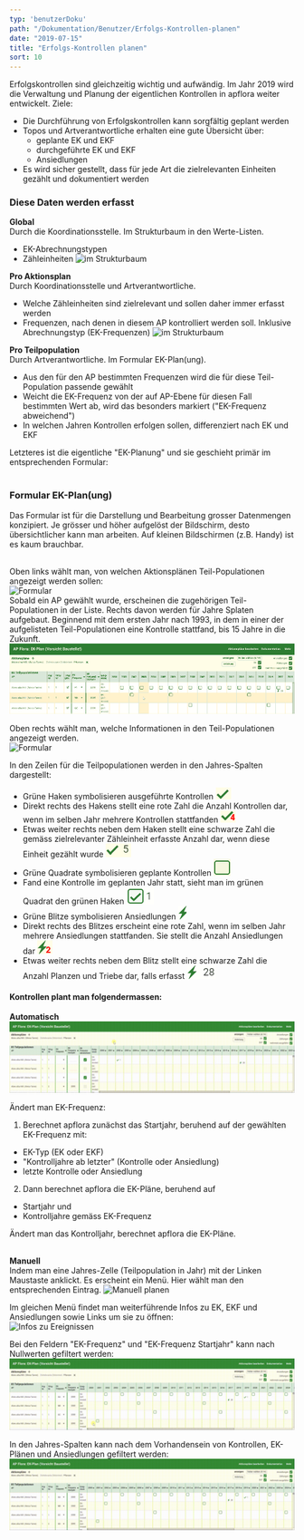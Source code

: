 ```yaml
---
typ: 'benutzerDoku'
path: "/Dokumentation/Benutzer/Erfolgs-Kontrollen-planen"
date: "2019-07-15"
title: "Erfolgs-Kontrollen planen"
sort: 10
---
```


Erfolgskontrollen sind gleichzeitig wichtig und aufwändig. Im Jahr 2019 wird die Verwaltung und Planung der eigentlichen Kontrollen in apflora weiter entwickelt. Ziele:
- Die Durchführung von Erfolgskontrollen kann sorgfältig geplant werden
- Topos und Artverantwortliche erhalten eine gute Übersicht über:
  - geplante EK und EKF
  - durchgeführte EK und EKF
  - Ansiedlungen
- Es wird sicher gestellt, dass für jede Art die zielrelevanten Einheiten gezählt und dokumentiert werden

### Diese Daten werden erfasst

**Global**<br/>
Durch die Koordinationsstelle. Im Strukturbaum in den Werte-Listen.
- EK-Abrechnungstypen
- Zähleinheiten
![im Strukturbaum](_media/ekplanen_global.png)<br/>

**Pro Aktionsplan**<br/>
Durch Koordinationsstelle und Artverantwortliche.
- Welche Zähleinheiten sind zielrelevant und sollen daher immer erfasst werden
- Frequenzen, nach denen in diesem AP kontrolliert werden soll. Inklusive Abrechnungstyp (EK-Frequenzen)
![im Strukturbaum](_media/ekplanen_ap.png)<br/>

**Pro Teilpopulation**<br/>
Durch Artverantwortliche. Im Formular EK-Plan(ung).
- Aus den für den AP bestimmten Frequenzen wird die für diese Teil-Population passende gewählt
- Weicht die EK-Frequenz von der auf AP-Ebene für diesen Fall bestimmten Wert ab, wird das besonders markiert ("EK-Frequenz abweichend")
- In welchen Jahren Kontrollen erfolgen sollen, differenziert nach EK und EKF

Letzteres ist die eigentliche "EK-Planung" und sie geschieht primär im entsprechenden Formular:<br/><br/>

### Formular EK-Plan(ung)
Das Formular ist für die Darstellung und Bearbeitung grosser Datenmengen konzipiert. Je grösser und höher aufgelöst der Bildschirm, desto übersichtlicher kann man arbeiten. Auf kleinen Bildschirmen (z.B. Handy) ist es kaum brauchbar.<br/><br/>

Oben links wählt man, von welchen Aktionsplänen Teil-Populationen angezeigt werden sollen:<br/>
![Formular](_media/ekplanen_form_2.png)<br/>
Sobald ein AP gewählt wurde, erscheinen die zugehörigen Teil-Populationen in der Liste. Rechts davon werden für Jahre Splaten aufgebaut. Beginnend mit dem ersten Jahr nach 1993, in dem in einer der aufgelisteten Teil-Populationen eine Kontrolle stattfand, bis 15 Jahre in die Zukunft.<br/>
![Formular](_media/ekplanen_form_1.png)<br/>

Oben rechts wählt man, welche Informationen in den Teil-Populationen angezeigt werden.<br/>![Formular](_media/ekplanen_form_3.png)<br/>

In den Zeilen für die Teilpopulationen werden in den Jahres-Spalten dargestellt:
- Grüne Haken symbolisieren ausgeführte Kontrollen ![Kontrolle](_media/ekplanen_haken.png)
- Direkt rechts des Hakens stellt eine rote Zahl die Anzahl Kontrollen dar, wenn im selben Jahr mehrere Kontrollen stattfanden ![mehrere Kontrollen im selben Jahr](_media/ekplanen_haken_multiple.png)
- Etwas weiter rechts neben dem Haken stellt eine schwarze Zahl die gemäss zielrelevanter Zähleinheit erfasste Anzahl dar, wenn diese Einheit gezählt wurde ![Zählung](_media/ekplanen_haken_zaehlung.png)
- Grüne Quadrate symbolisieren geplante Kontrollen ![geplante Kontrolle](_media/ekplanen_plan.png)
- Fand eine Kontrolle im geplanten Jahr statt, sieht man im grünen Quadrat den grünen Haken ![geplante Kontrolle fand statt](_media/ekplanen_plan_haken.png)
- Grüne Blitze symbolisieren Ansiedlungen ![Ansiedlung](_media/ekplanen_blitz.png)
- Direkt rechts des Blitzes erscheint eine rote Zahl, wenn im selben Jahr mehrere Ansiedlungen stattfanden. Sie stellt die Anzahl Ansiedlungen dar ![mehrere Ansiedlungen](_media/ekplanen_blitz_multiple.png)
- Etwas weiter rechts neben dem Blitz stellt eine schwarze Zahl die Anzahl Planzen und Triebe dar, falls erfasst ![Ansiedlung mit Zählung](_media/ekplanen_blitz_zaehlung.png)

#### Kontrollen plant man folgendermassen:

**Automatisch**<br/>
![Automatisch planen](_media/ekplanen_auto.gif)

Ändert man EK-Frequenz:<br/>
1. Berechnet apflora zunächst das Startjahr, beruhend auf der gewählten EK-Frequenz mit:
  - EK-Typ (EK oder EKF)
  - "Kontrolljahre ab letzter" (Kontrolle oder Ansiedlung)
  - letzte Kontrolle oder Ansiedlung
2. Dann berechnet apflora die EK-Pläne, beruhend auf
  - Startjahr und
  - Kontrolljahre gemäss EK-Frequenz<br/>

Ändert man das Kontrolljahr, berechnet apflora die EK-Pläne.<br/><br/>

**Manuell**<br/>
Indem man eine Jahres-Zelle (Teilpopulation in Jahr) mit der Linken Maustaste anklickt. Es erscheint ein Menü. Hier wählt man den entsprechenden Eintrag.
![Manuell planen](_media/ekplanen_manuell.png)<br/>

Im gleichen Menü findet man weiterführende Infos zu EK, EKF und Ansiedlungen sowie Links um sie zu öffnen:<br/>
![Infos zu Ereignissen](_media/ekplanen_infos.png)<br/>

Bei den Feldern "EK-Frequenz" und "EK-Frequenz Startjahr" kann nach Nullwerten gefiltert werden:<br/>
![Filtern](_media/ekplanen_frequenz_filtern.gif)

In den Jahres-Spalten kann nach dem Vorhandensein von Kontrollen, EK-Plänen und Ansiedlungen gefiltert werden:<br/>
![Filtern](_media/ekplan_filtern_jahr.gif)